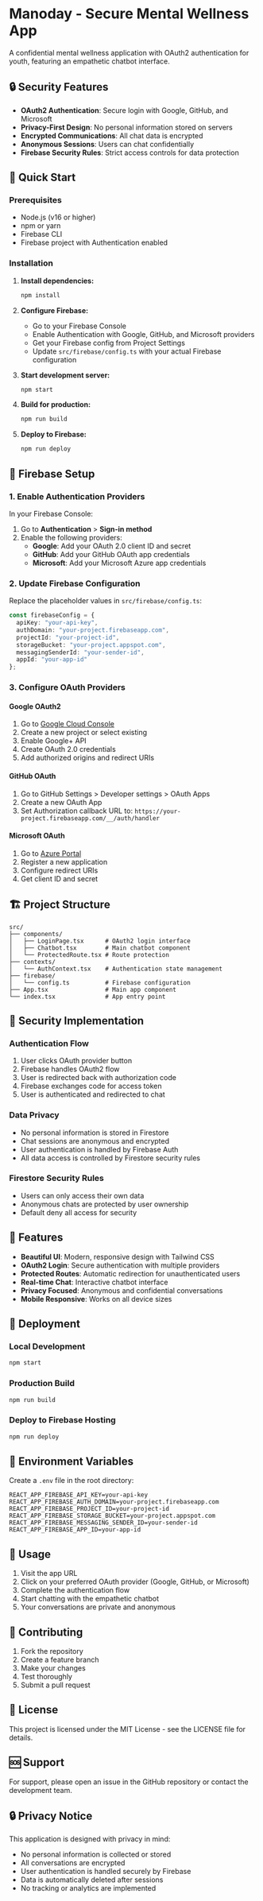# Manoday - Secure Mental Wellness App

A confidential mental wellness application with OAuth2 authentication for youth, featuring an empathetic chatbot interface.

## 🔒 Security Features

- **OAuth2 Authentication**: Secure login with Google, GitHub, and Microsoft
- **Privacy-First Design**: No personal information stored on servers
- **Encrypted Communications**: All chat data is encrypted
- **Anonymous Sessions**: Users can chat confidentially
- **Firebase Security Rules**: Strict access controls for data protection

## 🚀 Quick Start

### Prerequisites

- Node.js (v16 or higher)
- npm or yarn
- Firebase CLI
- Firebase project with Authentication enabled

### Installation

1. **Install dependencies:**
   ```bash
   npm install
   ```

2. **Configure Firebase:**
   - Go to your Firebase Console
   - Enable Authentication with Google, GitHub, and Microsoft providers
   - Get your Firebase config from Project Settings
   - Update `src/firebase/config.ts` with your actual Firebase configuration

3. **Start development server:**
   ```bash
   npm start
   ```

4. **Build for production:**
   ```bash
   npm run build
   ```

5. **Deploy to Firebase:**
   ```bash
   npm run deploy
   ```

## 🔧 Firebase Setup

### 1. Enable Authentication Providers

In your Firebase Console:

1. Go to **Authentication** > **Sign-in method**
2. Enable the following providers:
   - **Google**: Add your OAuth 2.0 client ID and secret
   - **GitHub**: Add your GitHub OAuth app credentials
   - **Microsoft**: Add your Microsoft Azure app credentials

### 2. Update Firebase Configuration

Replace the placeholder values in `src/firebase/config.ts`:

```typescript
const firebaseConfig = {
  apiKey: "your-api-key",
  authDomain: "your-project.firebaseapp.com",
  projectId: "your-project-id",
  storageBucket: "your-project.appspot.com",
  messagingSenderId: "your-sender-id",
  appId: "your-app-id"
};
```

### 3. Configure OAuth Providers

#### Google OAuth2
1. Go to [Google Cloud Console](https://console.cloud.google.com/)
2. Create a new project or select existing
3. Enable Google+ API
4. Create OAuth 2.0 credentials
5. Add authorized origins and redirect URIs

#### GitHub OAuth
1. Go to GitHub Settings > Developer settings > OAuth Apps
2. Create a new OAuth App
3. Set Authorization callback URL to: `https://your-project.firebaseapp.com/__/auth/handler`

#### Microsoft OAuth
1. Go to [Azure Portal](https://portal.azure.com/)
2. Register a new application
3. Configure redirect URIs
4. Get client ID and secret

## 🏗️ Project Structure

```
src/
├── components/
│   ├── LoginPage.tsx      # OAuth2 login interface
│   ├── Chatbot.tsx        # Main chatbot component
│   └── ProtectedRoute.tsx # Route protection
├── contexts/
│   └── AuthContext.tsx    # Authentication state management
├── firebase/
│   └── config.ts          # Firebase configuration
├── App.tsx                # Main app component
└── index.tsx              # App entry point
```

## 🔐 Security Implementation

### Authentication Flow
1. User clicks OAuth provider button
2. Firebase handles OAuth2 flow
3. User is redirected back with authorization code
4. Firebase exchanges code for access token
5. User is authenticated and redirected to chat

### Data Privacy
- No personal information is stored in Firestore
- Chat sessions are anonymous and encrypted
- User authentication is handled by Firebase Auth
- All data access is controlled by Firestore security rules

### Firestore Security Rules
- Users can only access their own data
- Anonymous chats are protected by user ownership
- Default deny all access for security

## 🎨 Features

- **Beautiful UI**: Modern, responsive design with Tailwind CSS
- **OAuth2 Login**: Secure authentication with multiple providers
- **Protected Routes**: Automatic redirection for unauthenticated users
- **Real-time Chat**: Interactive chatbot interface
- **Privacy Focused**: Anonymous and confidential conversations
- **Mobile Responsive**: Works on all device sizes

## 🚀 Deployment

### Local Development
```bash
npm start
```

### Production Build
```bash
npm run build
```

### Deploy to Firebase Hosting
```bash
npm run deploy
```

## 🔧 Environment Variables

Create a `.env` file in the root directory:

```env
REACT_APP_FIREBASE_API_KEY=your-api-key
REACT_APP_FIREBASE_AUTH_DOMAIN=your-project.firebaseapp.com
REACT_APP_FIREBASE_PROJECT_ID=your-project-id
REACT_APP_FIREBASE_STORAGE_BUCKET=your-project.appspot.com
REACT_APP_FIREBASE_MESSAGING_SENDER_ID=your-sender-id
REACT_APP_FIREBASE_APP_ID=your-app-id
```

## 📱 Usage

1. Visit the app URL
2. Click on your preferred OAuth provider (Google, GitHub, or Microsoft)
3. Complete the authentication flow
4. Start chatting with the empathetic chatbot
5. Your conversations are private and anonymous

## 🤝 Contributing

1. Fork the repository
2. Create a feature branch
3. Make your changes
4. Test thoroughly
5. Submit a pull request

## 📄 License

This project is licensed under the MIT License - see the LICENSE file for details.

## 🆘 Support

For support, please open an issue in the GitHub repository or contact the development team.

## 🔒 Privacy Notice

This application is designed with privacy in mind:
- No personal information is collected or stored
- All conversations are encrypted
- User authentication is handled securely by Firebase
- Data is automatically deleted after sessions
- No tracking or analytics are implemented
